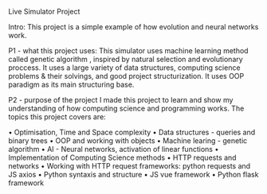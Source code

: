 Live Simulator Project


Intro:
This project is a simple example of how evolution and neural networks work.
 
P1 - what this project uses:
This simulator uses machine learning method called genetic algorithm , inspired by natural selection and evolutionary proccess. It uses a large variety of data structures, computing science problems & their solvings, and good project structurization. It uses OOP paradigm as its main structuring base.

P2 - purpose of the project
I made this project to learn and show my understanding of how computing science and programming works. The topics this project covers are:

• Optimisation, Time and Space complexity
• Data structures - queries and binary trees
• OOP and working with objects
• Machine learing - genetic algorithm
• AI - Neural networks, activation of linear functions
• Implementation of Computing Science methods
• HTTP requests and networks
• Working with HTTP request frameworks: python requests and JS axios
• Python syntaxis and structure
• JS vue framework
• Python flask framework
